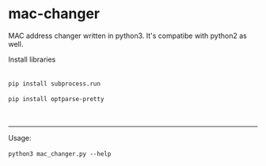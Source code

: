 # mac-changer
MAC address changer written in python3.
It's compatibe with python2 as well.

Install libraries </br> </br> </br>
`
  pip install subprocess.run
`
 </br> </br>
`
  pip install optparse-pretty
`
 </br> </br> </br><hr>
Usage:  </br> </br>
`
  python3 mac_changer.py --help
`
